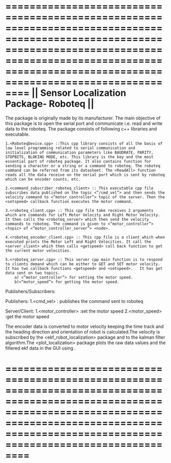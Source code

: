 ====================================================================================================================================================================================================================
||										Sensor Localization Package- Roboteq												  ||
====================================================================================================================================================================================================================

The <roboteq> package is originally made by its manufacturer. The main objective of this package is to open the serial port and communicate i.e. read and write data to the roboteq. The package consists of following c++ libraries and executable.

	1.<RoboteqDevice.cpp> ::This cpp library consists of all the basis of low level programming related to serial communication and initialization of communication parameters like BAUDRATE, PARITY, STOPBITS, BLOKING MODE, etc. This library is the key and the most essential part of roboteq package. It also contains function for sending a character or a string or a command to roboteq. The roboteq command can be referred from its datasheet. The <ReadAll> function reads all the data receive on the serial port which is sent by roboteq which can be encoder counts, etc.

	2.<command_subscriber_roboteq_client> :: This executable cpp file subscribes data published on the topic <”/cmd_vel”> and then sends the velocity command to <”motor_controller”> topic of the server. Then the <setspeed> callback function executes the motor command.

	3.<roboteq_client.cpp> :: This cpp file take receives 2 arguments which are commands for Left Motor Velocity and Right Motor Velocity. It then calls the <roboteq_server> which then send the velocity commands to roboteq. The command is given to <”motor_controller”> <topic> of <”motor_controller_server”> <node>.

	4.<roboteq_encoder_client.cpp> :: This cpp file is a client which when executed prints the Motor Left and Right Velocities. It call the <server_client> which then calls <getspeed> call back function to get the current motor velocities.

	5.<roboteq_server.cpp> :: This server cpp main function is to respond to clients demand which can be either to GET and SET motor velocity. It has two callback functions <getspeed> and <setspeed>.   It has get data sent on two topics. 
		a) <”motor_controller”> for setting the motor speed.
		b)<”motor_speed”> for getting the motor speed.


Publishers/Subscribers:

  Publishers:
      1.<cmd_vel>	   : publishes the command sent to roboteq
  
  Server/Client:
      1.<motor_controller> :set the motor speed 
      2.<motor_speed>	   :get the motor speed



The encoder data is converted to motor velocity keeping the time track and the heading direction and orientation of robot is calculated.The velocity is subscribed by the <ekf_robot_localization> package and to the kalman filter algorithm.The <plot_localization> package plots the raw data values and the filtered ekf data in the GUI using <gnuplot>.

====================================================================================================================================================================================================================
====================================================================================================================================================================================================================


